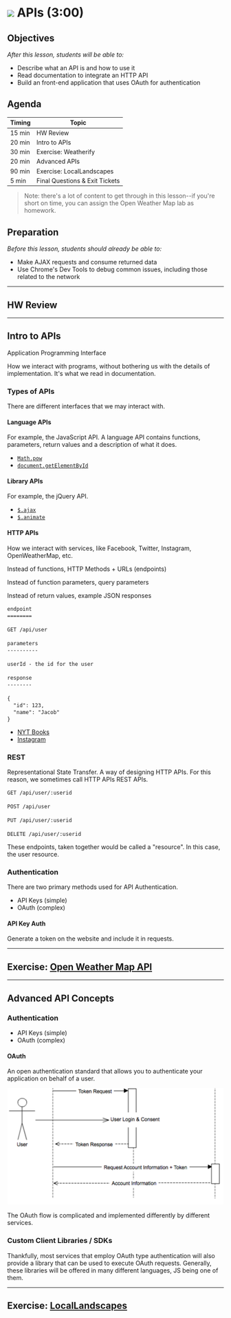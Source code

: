 # ![](https://ga-dash.s3.amazonaws.com/production/assets/logo-9f88ae6c9c3871690e33280fcf557f33.png) APIs (3:00)

##  Objectives
*After this lesson, students will be able to:*

- Describe what an API is and how to use it
- Read documentation to integrate an HTTP API
- Build an front-end application that uses OAuth for authentication

## Agenda

| Timing | Topic |
| --- | --- |
| 15 min | HW Review |
| 20 min | Intro to APIs |
| 30 min | Exercise: Weatherify |
| 20 min | Advanced APIs |
| 90 min | Exercise: LocalLandscapes |
| 5 min | Final Questions & Exit Tickets |

> Note: there's a lot of content to get through in this lesson--if you're short on time, you can assign the Open Weather Map lab as homework.

## Preparation
*Before this lesson, students should already be able to:*

- Make AJAX requests and consume returned data
- Use Chrome's Dev Tools to debug common issues, including those related to the network

---

## HW Review

---

## Intro to APIs

Application Programming Interface

How we interact with programs, without bothering us with the details of implementation. It's what we read in documentation.

### Types of APIs

There are different interfaces that we may interact with.

#### Language APIs

For example, the JavaScript API. A language API contains functions, parameters, return values and a description of what it does.

- [`Math.pow`](https://developer.mozilla.org/en-US/docs/Web/JavaScript/Reference/Global_Objects/Math/pow)
- [`document.getElementById`](https://developer.mozilla.org/en-US/docs/Web/API/Document/getElementById)

#### Library APIs

For example, the jQuery API.

- [`$.ajax`](http://api.jquery.com/jquery.ajax/)
- [`$.animate`](http://api.jquery.com/animate/)

#### HTTP APIs

How we interact with services, like Facebook, Twitter, Instagram, OpenWeatherMap, etc.

Instead of functions, HTTP Methods + URLs (endpoints)

Instead of function parameters, query parameters

Instead of return values, example JSON responses

```
endpoint
========

GET /api/user

parameters
----------

userId - the id for the user

response
--------

{
  "id": 123,
  "name": "Jacob"
}
```

- [NYT Books](https://developer.nytimes.com/books_api.json#/Documentation/GET/lists.%7Bformat%7D)
- [Instagram](https://www.instagram.com/developer/endpoints/comments/)

### REST

Representational State Transfer. A way of designing HTTP APIs. For this reason, we sometimes call HTTP APIs REST APIs.

```
GET /api/user/:userid

POST /api/user

PUT /api/user/:userid

DELETE /api/user/:userid
```

These endpoints, taken together would be called a "resource". In this case, the user resource.

### Authentication

There are two primary methods used for API Authentication.

- API Keys (simple)
- OAuth (complex)

#### API Key Auth

Generate a token on the website and include it in requests.

---

## Exercise: [Open Weather Map API](http://openweathermap.org/api)

---

## Advanced API Concepts

### Authentication

- API Keys (simple)
- OAuth (complex)

#### OAuth

An open authentication standard that allows you to authenticate your application on behalf of a user.

<img src="img/oauth.png" style="max-height: 500px" />

The OAuth flow is complicated and implemented differently by different services.

### Custom Client Libraries / SDKs

Thankfully, most services that employ OAuth type authentication will also provide a library that can be used to execute OAuth requests. Generally, these libraries will be offered in many different languages, JS being one of them.

---

## Exercise: [LocalLandscapes](starter-code/locallandscapes/readme.md)
